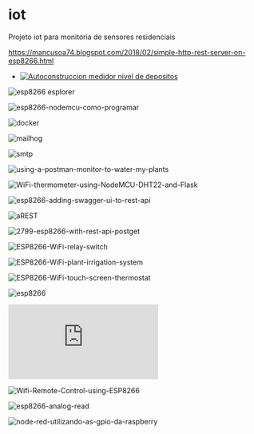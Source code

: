 # iot

Projeto iot para monitoria de sensores residenciais

https://mancusoa74.blogspot.com/2018/02/simple-http-rest-server-on-esp8266.html

- [![Autoconstruccion medidor nivel de depositos](http://img.youtube.com/vi/Df3rItnaVy8/0.jpg)](http://www.youtube.com/watch?v=Df3rItnaVy8)

![esp8266 esplorer](https://esp8266.ru/esplorer/)

![esp8266-nodemcu-como-programar](https://www.filipeflop.com/blog/esp8266-nodemcu-como-programar/)

![docker](https://docs.gitlab.com/omnibus/docker/)

![mailhog](https://hub.docker.com/r/mailhog/mailhog/)

![smtp](https://hub.docker.com/r/namshi/smtp/)

![using-a-postman-monitor-to-water-my-plants](http://blog.getpostman.com/2017/11/08/using-a-postman-monitor-to-water-my-plants/?mkt_tok=eyJpIjoiTTJFeU1XSTFNalkxT0RFMSIsInQiOiI3cGxjTmtqUFVtWllBSndxblFlRFwvWTBpSUJrOXpzWTcxNnFWUHFCQTRTK2VaWWZzS1N0b0hcL2xmeUlCbzhmV2NuZnJhNTZSSVI2Uk1FdSt4THBYb2VickpkVlJPMFJvcUhPaW42Nll2dldYOUxJdnJ6NXAxaTZUcG9oZ0ZneXFVIn0%3D)

![WiFi-thermometer-using-NodeMCU-DHT22-and-Flask](https://www.codeproject.com/Articles/1277175/WiFi-thermometer-using-NodeMCU-DHT22-and-Flask)

![esp8266-adding-swagger-ui-to-rest-api](https://techtutorialsx.com/2017/05/28/esp8266-adding-swagger-ui-to-rest-api/)

![aREST](https://github.com/marcoschwartz/aREST)

![2799-esp8266-with-rest-api-postget](https://hackaday.io/page/2799-esp8266-with-rest-api-postget)

![ESP8266-WiFi-relay-switch](https://www.instructables.com/id/ESP8266-WiFi-relay-switch/)

![ESP8266-WiFi-plant-irrigation-system](https://www.instructables.com/id/ESP8266-WiFi-plant-irrigation-system/)

![ESP8266-WiFi-touch-screen-thermostat](https://www.instructables.com/id/ESP8266-WiFi-touch-screen-thermostat/)

![esp8266](https://www.filipeflop.com/blog/category/esp8266/)

![esp8266-diy-wifi-body-scale-for-less](https://blog.squix.org/2015/08/esp8266-diy-wifi-body-scale-for-less.html)

![Wifi-Remote-Control-using-ESP8266](https://www.instructables.com/id/Wifi-Remote-Control-using-ESP8266/)

![esp8266-analog-read](https://community.thinger.io/t/esp8266-analog-read/37)

![node-red-utilizando-as-gpio-da-raspberry](https://www.embarcados.com.br/node-red-utilizando-as-gpio-da-raspberry/)
